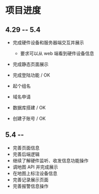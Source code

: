 # 项目进度

## 4.29 -- 5.4

- 完成硬件设备和服务器端交互并展示
  - 要求可以从 web 端看到硬件设备信息
- 完成静态页面展示
- 完成登陆功能 / OK
- 起个组名
- 域名申请

- 数据库搭建 / OK
- 创建子账号 / OK

## 5.4 -- 

- 完善页面信息
- 完善后端逻辑
- 继续了解硬件监听、收发信息功能操作
- 调地图 API 并完成展示
- 在地图上标注设备信息
- 完善记录展示页面
- 完善报警信息操作